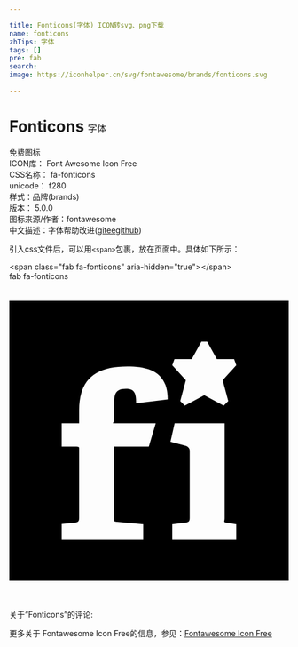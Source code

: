 ```yaml
---

title: Fonticons(字体) ICON转svg、png下载
name: fonticons
zhTips: 字体
tags: []
pre: fab
search: 
image: https://iconhelper.cn/svg/fontawesome/brands/fonticons.svg

---
```


# Fonticons  <small style="font-size: 60%;font-weight: 100">字体</small>


<div class="detail-page">
<p>
<span><span class="badge-success badge">免费图标</span> </span>
<br/>
<span>
ICON库：
<span class="badge-secondary badge">Font Awesome Icon Free</span> 
</span>
<br/>
<span>
CSS名称：
<span class="badge-secondary badge">fa-fonticons</span> 
</span>
<br/>
<span>
unicode：
<span class="badge-secondary badge">f280</span> 
<copy-btn content='f280' btn-title=""></copy-btn>
<copy-btn :content='String.fromCodePoint(parseInt("f280", 16))' btn-title="复制U"></copy-btn>
</span><br/><span>样式：<span class="badge-light badge">品牌(brands)</span></span>
<br/>
<span>
版本：
<span class="badge-secondary badge">5.0.0</span> 
</span>
<br/>
<span>图标来源/作者：<span class="badge-light badge">fontawesome</span></span> 
<br/>
<span class="zh-detail">中文描述：<span class="badge-primary badge">字体</span><span class="help-link"><span>帮助改进</span>(<a href="https://gitee.com/liuwave/icon-helper/edit/master/json/fontawesome/brands/fonticons.json" target="_blank" rel="noopener noreferrer">gitee</a><a href="https://github.com/liuwave/icon-helper/edit/master/json/fontawesome/brands/fonticons.json" target="_blank" rel="noopener noreferrer">github</a></span>)</span><br/>
</p>
</div>
<div class="alert alert-dark">
  <i class="fab fa-fonticons fa-xs"></i>
  <i class="fab fa-fonticons fa-sm"></i>
  <i class="fab fa-fonticons fa-lg"></i>
  <i class="fab fa-fonticons fa-2x"></i>
  <i class="fab fa-fonticons fa-3x"></i>
  <i class="fab fa-fonticons fa-5x"></i>
  <i class="fab fa-fonticons fa-7x"></i>
</div>
<div>
  <p>引入css文件后，可以用<code>&lt;span&gt;</code>包裹，放在页面中。具体如下所示：    
  </p>
  <div class="alert alert-primary" style="font-size: 14px">
    &lt;span class="fab fa-fonticons" aria-hidden="true"&gt;&lt;/span&gt;
    <copy-btn content='<span class="fab fa-fonticons" aria-hidden="true"></span>'></copy-btn>
  </div>
  <div class="alert alert-secondary">
    <i class="fab fa-fonticons"
    style="font-size: 24px"
    aria-hidden="true"></i> fab fa-fonticons
    <copy-btn content="fab fa-fonticons" btn-title="复制图标名称"></copy-btn>
  </div>
</div>
<div id="svg" class="svg-wrap">
<svg xmlns="http://www.w3.org/2000/svg" viewBox="0 0 448 512"><path d="M0 32v448h448V32zm187 140.9c-18.4 0-19 9.9-19 27.4v23.3c0 2.4-3.5 4.4-.6 4.4h67.4l-11.1 37.3H168v112.9c0 5.8-2 6.7 3.2 7.3l43.5 4.1v25.1H84V389l21.3-2c5.2-.6 6.7-2.3 6.7-7.9V267.7c0-2.3-2.9-2.3-5.8-2.3H84V228h28v-21c0-49.6 26.5-70 77.3-70 34.1 0 64.7 8.2 64.7 52.8l-50.7 6.1c.3-18.7-4.4-23-16.3-23zm74.3 241.8v-25.1l20.4-2.6c5.2-.6 7.6-1.7 7.6-7.3V271.8c0-4.1-2.9-6.7-6.7-7.9l-24.2-6.4 6.7-29.5h80.2v151.7c0 5.8-2.6 6.4 2.9 7.3l15.7 2.6v25.1zm80.8-255.5l9 33.2-7.3 7.3-31.2-16.6-31.2 16.6-7.3-7.3 9-33.2-21.8-24.2 3.5-9.6h27.7l15.5-28h9.3l15.5 28h27.7l3.5 9.6z"/></svg>
</div>
<detail full-name='fa-fonticons'></detail>
<div>
<p>关于“Fonticons”的评论:</p>
</div>
<Vssue title="关于“Fonticons”的评论" ></Vssue>    
<div><p>更多关于  Fontawesome Icon Free的信息，参见：<a target="_blank" href="https://iconhelper.cn/fontawesome.html">Fontawesome Icon Free</a>
</p></div>
